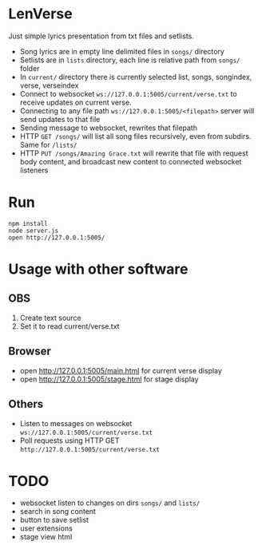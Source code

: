 # LenVerse

Just simple lyrics presentation from txt files and setlists.

- Song lyrics are in empty line delimited files in `songs/` directory
- Setlists are in `lists` directory, each line is relative path from `songs/` folder
- In `current/` directory there is currently selected list, songs, songindex, verse, verseindex
- Connect to websocket `ws://127.0.0.1:5005/current/verse.txt` to receive updates on current verse.
- Connecting to any file path `ws://127.0.0.1:5005/<filepath>` server will send updates to that file
- Sending message to websocket, rewrites that filepath
- HTTP `GET /songs/` will list all song files recursively, even from subdirs. Same for `/lists/`
- HTTP `PUT /songs/Amazing Grace.txt` will rewrite that file with request body content, and broadcast new content to connected websocket listeners

# Run

    npm install
    node server.js
    open http://127.0.0.1:5005/

# Usage with other software

## OBS

1. Create text source
2. Set it to read current/verse.txt

## Browser

- open http://127.0.0.1:5005/main.html for current verse display
- open http://127.0.0.1:5005/stage.html for stage display

## Others

- Listen to messages on websocket `ws://127.0.0.1:5005/current/verse.txt`
- Poll requests using HTTP GET `http://127.0.0.1:5005/current/verse.txt`

# TODO

- websocket listen to changes on dirs `songs/` and `lists/`
- search in song content
- button to save setlist
- user extensions
- stage view html
